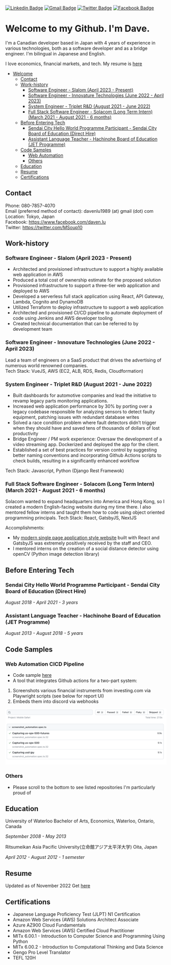 [![Linkedin Badge](https://img.shields.io/badge/LinkedIn-blue?style=flat&logo=linkedin&labelColor=blue&link=https://www.linkedin.com/in/davenlu/)](https://www.linkedin.com/in/davenlu/)
[![Gmail Badge](https://img.shields.io/badge/Gmail-red?style=flat-square&logo=Gmail&logoColor=white&link=mailto:davenlu1989@gmail.com)](mailto:davenlu1989@gmail.com) 
[![Twitter Badge](https://img.shields.io/badge/-Twitter-1ca0f1?style=flat&labelColor=1ca0f1&logo=twitter&logoColor=white&link=https://twitter.com/MSoup10)](https://twitter.com/MSoup10) 
[![Facebook Badge](https://img.shields.io/badge/-Facebook-1877f2?style=flat&logo=facebook&logoColor=white&link=https://facebook.com/daven.lu)](https://www.facebook.com/daven.lu)

# Welcome to my Github. I'm Dave.

I'm a Canadian developer based in Japan with 4 years of experience in various technologies, both as a software developer and as a bridge engineer. I'm bilingual in Japanese and English. 

I love economics, financial markets, and tech. My resume is [here](#resume)

- [Welcome](#welcome-to-my-github-i-m-dave)
  * [Contact](#contact)
  * [Work-history](#work-history)
    + [Software Engineer - Slalom (April 2023 - Present)](#software-engineer---slalom--april-2023---present-)
    + [Software Engineer - Innovature Technologies (June 2022 - April 2023)](#software-engineer---innovature-technologies--june-2022---april-2023-)
    + [System Engineer - Triplet R&D (August 2021 - June 2022)](#system-engineer---triplet-r-d--august-2021---june-2022-)
    + [Full Stack Software Engineer - Solacom (Long Term Intern) (March 2021 - August 2021 - 6 months)](#full-stack-software-engineer---solacom--long-term-intern---march-2021---august-2021---6-months-)
  * [Before Entering Tech](#before-entering-tech)
    + [Sendai City Hello World Programme Participant - Sendai City Board of Education (Direct Hire)](#sendai-city-hello-world-programme-participant---sendai-city-board-of-education--direct-hire-)
    + [Assistant Language Teacher - Hachinohe Board of Education (JET Programme)](#assistant-language-teacher---hachinohe-board-of-education--jet-programme-)
  * [Code Samples](#code-samples)
    + [Web Automation](#Web-Automation-CICD-Pipeline)
    + [Others](#others)
  * [Education](#education)
  * [Resume](#resume)
  * [Certifications](#certifications)

## Contact
Phone: 080-7857-4070  
Email (preferred method of contact):  davenlu1989 (at) gmail (dot) com  
Location: Tokyo, Japan  
Facebook: https://www.facebook.com/daven.lu  
Twitter: https://twitter.com/MSoup10  

## Work-history

### Software Engineer - Slalom (April 2023 - Present)
- Architected and provisioned infrastructure to support a highly available web application in AWS
- Produced a total cost of ownership estimate for the proposed solution
- Provisioned infrastructure to support a three-tier web application and deployed to AWS
- Developed a serverless full stack application using React, API Gateway, Lambda, Cognito and DynamoDB
- Utilized Terraform to deploy infrastructure to support a web application
- Architected and provisioned CI/CD pipeline to automate deployment of code using Jenkins and AWS developer tooling
- Created technical documentation that can be referred to by development team

### Software Engineer - Innovature Technologies (June 2022 - April 2023)
Lead a team of engineers on a SaaS product that drives the advertising of numerous world renowned companies.   
Tech Stack: VueJS, AWS (EC2, ALB, RDS, Redis, Cloudformation)

### System Engineer - Triplet R&D (August 2021 - June 2022) 
- Built dashboards for automotive companies and lead the initiative to revamp legacy parts monitoring applications.  
-   Increased web application performance by 30% by porting over a legacy codebase responsible for analyzing sensors to detect faulty equipment, patching issues with redundant database writes
-   Solved a race condition problem where fault detectors didn’t trigger when they should have and saved tens of thousands of dollars of lost productivity
-   Bridge Engineer / PM work experience: Oversaw the development of a video streaming app. Dockerized and deployed the app for the client.
-   Established a set of best practices for version control by suggesting better naming conventions and incorporating Github Actions scripts to check builds, resulting in a significantly enhanced workflow

Tech Stack: Javascript, Python (Django Rest Framewok)

### Full Stack Software Engineer - Solacom (Long Term Intern) (March 2021 - August 2021 - 6 months)
Solacom wanted to expand headquarters into America and Hong Kong, so I created a modern English-facing website during my time there. I also mentored fellow interns and taught them how to code using object oriented programming principals.
Tech Stack: React, GatsbyJS, NextJS

Accomplishments:
- My [modern single page application style website](https://solacom.gatsbyjs.io/) built with React and GatsbyJS was extremely positively received by the staff and CEO. 
- I mentored interns on the creation of a social distance detector using openCV (Python image detection library)

## Before Entering Tech

### Sendai City Hello World Programme Participant - Sendai City Board of Education (Direct Hire)
_August 2018 - April 2021 - 3 years_  

### Assistant Language Teacher - Hachinohe Board of Education (JET Programme)
_August 2013 - August 2018 - 5 years_  

## Code Samples
### Web Automation CICD Pipeline
- Code sample [here](https://github.com/MSoup/discord-market-publish)
- A tool that integrates Github actions for a two-part system:
1. Screenshots various financial instruments from investing.com via Playwright scripts (see below for report UI)
2. Embeds them into discord via webhooks

![sample_spec](https://github.com/MSoup/discord-market-publish/blob/main/assets/example_spec.png)

### Others
- Please scroll to the bottom to see listed repositories I'm particularly proud of

## Education
University of Waterloo
Bachelor of Arts, Economics, Waterloo, Ontario, Canada

_September 2008 - May 2013_

Ritsumeikan Asia Pacific University(立命館アジア太平洋大学)
Oita, Japan 

_April 2012 - August 2012 - 1 semester_

## Resume
Updated as of November 2022
Get [here](https://drive.google.com/file/d/1iado7fcH04yTOhYfTbhKuDgjjwceEKmP/view)

## Certifications
- Japanese Language Proficiency Test (JLPT) N1 Certification
- Amazon Web Services (AWS) Solutions Architect Associate
- Azure AZ900 Cloud Fundamentals
- Amazon Web Services (AWS) Certified Cloud Practitioner
- MITx 6.00.1 - Introduction to Computer Science and Programming Using Python
- MITx 6.00.2 - Introduction to Computational Thinking and Data Science
- Gengo Pro Level Translator
- TEFL 120H
